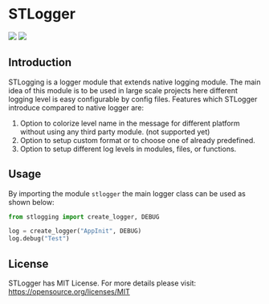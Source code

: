 # STLogger
![](https://github.com/nradakovic/logger/workflows/static_code_validation_src/badge.svg)
![](https://github.com/nradakovic/logger/workflows/static_code_validation_tests/badge.svg)

## Introduction
STLogging is a logger module that extends native logging module. The main idea 
of this module is to be used in large scale projects here different 
logging level is easy configurable by config files. 
Features which STLogger introduce compared to native logger are:
1. Option to colorize level name in the message for different platform 
without using any third party module. (not 
supported yet)
2. Option to setup custom format or to choose one of already predefined.
3. Option to setup different log levels in modules, files, or functions.

## Usage
By importing the module `stlogger` the main logger class can be used as shown
 below:
```python
from stlogging import create_logger, DEBUG

log = create_logger("AppInit", DEBUG)
log.debug("Test")
```

## License
STLogger has MIT License.
For more details please visit: https://opensource.org/licenses/MIT
